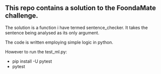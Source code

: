## This repo contains a solution to the FoondaMate challenge.
The solution is a function i have termed sentence_checker. It takes the sentence being analysed as its only argument.

The code is written employing simple logic in python.

However to run the test_ml.py:

-  pip install -U pytest
-  pytest
